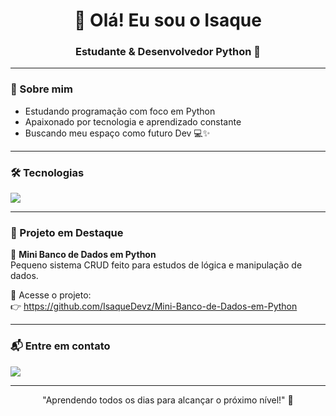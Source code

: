 <h1 align="center">👋 Olá! Eu sou o Isaque</h1>

<h3 align="center">Estudante & Desenvolvedor Python 🐍</h3>

---

### 🚀 Sobre mim
- Estudando programação com foco em Python
- Apaixonado por tecnologia e aprendizado constante
- Buscando meu espaço como futuro Dev 💻✨

---

### 🛠 Tecnologias

<div>
  <img src="https://img.shields.io/badge/Python-4B8BBE?style=for-the-badge&logo=python&logoColor=FFD43B">
</div>

---

### 🌟 Projeto em Destaque

🔹 **Mini Banco de Dados em Python**  
Pequeno sistema CRUD feito para estudos de lógica e manipulação de dados.

🔗 Acesse o projeto:  
👉 https://github.com/IsaqueDevz/Mini-Banco-de-Dados-em-Python

---

### 📬 Entre em contato

<div>
  <a href="mailto:isaquedev.contato@hotmail.com">
    <img src="https://img.shields.io/badge/isaquedev.contato@hotmail.com-0078D4?style=for-the-badge&logo=microsoftoutlook&logoColor=white" />
  </a>
</div>

---

<p align="center">"Aprendendo todos os dias para alcançar o próximo nível!" 🚀</p>
